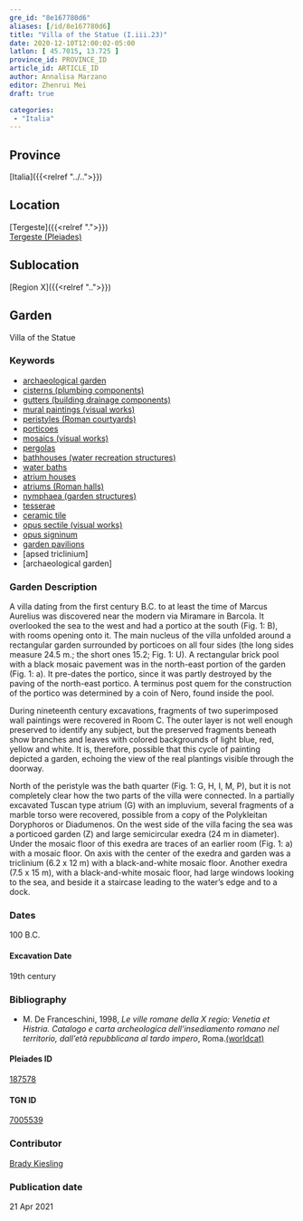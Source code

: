 ```yaml
---
gre_id: "8e167780d6"
aliases: [/id/8e167780d6]
title: "Villa of the Statue (I.iii.23)"
date: 2020-12-10T12:00:02-05:00
latlon: [ 45.7015, 13.725 ]
province_id: PROVINCE_ID
article_id: ARTICLE_ID
author: Annalisa Marzano
editor: Zhenrui Mei
draft: true

categories:
 - "Italia"
---
```


## Province

[Italia]({{<relref "../..">}})

<!--### Province Description-->

<!-- DESCRIPTION -->


## Location

[Tergeste]({{<relref ".">}}) \
[Tergeste (Pleiades)](https://pleiades.stoa.org/places/187578)

<!--### Location Description-->

<!-- LEAVE THIS BLANK FOR NOW -->

## Sublocation

[Region X]({{<relref "..">}})

<!--### Sublocation Description-->

<!-- DESCRIPTION -->


## Garden

Villa of the Statue

### Keywords

- [archaeological garden](#)
- [cisterns (plumbing components)](http://vocab.getty.edu/page/aat/300052558)
- [gutters (building drainage components)](http://vocab.getty.edu/page/aat/300052565)
- [mural paintings (visual works)](http://vocab.getty.edu/page/aat/300033644)
- [peristyles (Roman courtyards)](http://vocab.getty.edu/page/aat/300004029)
- [porticoes](http://vocab.getty.edu/page/aat/300004145)
- [mosaics (visual works)](http://vocab.getty.edu/page/aat/300015342)
- [pergolas](http://vocab.getty.edu/page/aat/300006783)
- [bathhouses (water recreation structures)](http://vocab.getty.edu/page/aat/300007347)
- [water baths](http://vocab.getty.edu/page/aat/300248755)
- [atrium houses](http://vocab.getty.edu/page/aat/300005451)
- [atriums (Roman halls)](http://vocab.getty.edu/page/aat/300004097)
- [nymphaea (garden structures)](http://vocab.getty.edu/page/aat/300006809)
- [tesserae](http://vocab.getty.edu/page/aat/300010730)
- [ceramic tile](http://vocab.getty.edu/page/aat/300010678)
- [opus sectile (visual works)](http://vocab.getty.edu/page/aat/300254462)
- [opus signinum](http://vocab.getty.edu/page/aat/300379969)
- [garden pavilions](http://vocab.getty.edu/page/aat/300006819)
- [apsed triclinium]
- [archaeological garden]

### Garden Description

A villa dating from the first century B.C. to at least the time of Marcus Aurelius was discovered near the modern via Miramare in Barcola.  It overlooked the sea to the west and had a portico at the south (Fig. 1: B), with rooms opening onto it. The main nucleus of the villa unfolded around a rectangular garden surrounded by porticoes on all four sides (the long sides measure 24.5 m.; the short ones 15.2; Fig. 1: U).  A rectangular brick pool with a black mosaic pavement was in the north-east portion of the garden (Fig. 1: a). It pre-dates the portico, since it was partly destroyed by the paving of the north-east portico.  A terminus post quem for the construction of the portico was determined by a coin of Nero, found inside the pool.

During nineteenth century excavations, fragments of two superimposed wall paintings were recovered in Room C. The outer layer is not well enough preserved to identify any subject, but the preserved fragments beneath show branches and leaves with colored backgrounds of light blue, red, yellow and white.  It is, therefore, possible that this cycle of painting depicted a garden, echoing the view of the real plantings visible through the doorway.

North of the peristyle was the bath quarter (Fig. 1: G, H, I, M, P), but it is not completely clear how the two parts of the villa were connected.  In a partially excavated Tuscan type atrium (G) with an impluvium, several fragments of a marble torso were recovered, possible from a copy of the Polykleitan Doryphoros or Diadumenos.  On the west side of the villa facing the sea was a porticoed garden (Z) and large semicircular exedra (24 m in diameter).  Under the mosaic floor of this exedra are traces of an earlier room (Fig. 1: a) with a mosaic floor.  On axis with the center of the exedra and garden was a triclinium (6.2 x 12 m) with a black-and-white mosaic floor.  Another exedra (7.5 x 15 m), with a black-and-white mosaic floor, had large windows looking to the sea, and beside it a staircase leading to the water’s edge and to a dock.


<!--### Maps-->

<!--
OLD WAY (DO NOT USE)
![alt_text](../../images/image_name.ext)
*CAPTION*

NEW WAY ↓↓↓↓
{{< figure src="../../images/image_name.ext" alt="ALT_TEXT" title="CAPTION" >}}
-->


### Dates

100 B.C.

#### Excavation Date

19th century

### Bibliography

*  M. De Franceschini, 1998, *Le ville romane della X regio: Venetia et Histria. Catalogo e carta archeologica dell’insediamento romano nel territorio, dall’età repubblicana al tardo impero*, Roma.[(worldcat)](http://www.worldcat.org/oclc/1071842281)


<!--#### Periodo ID-->

<!-- [PERIODO_ID](https://pleiades.stoa.org/places/PLEIADES_ID) -->

#### Pleiades ID

[187578](https://pleiades.stoa.org/places/187578)

#### TGN ID

[7005539](hhttp://vocab.getty.edu/page/tgn/7005539)

### Contributor

[Brady Kiesling](https://pleiades.stoa.org/author/bkiesling)

### Publication date


21 Apr 2021

<!--### Related articles-->

<!-- Links to other related articles. Leave blank for now -->
